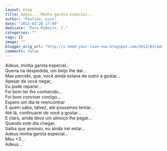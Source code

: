```yaml
---
layout: blog
title: Adeus... Minha garota especial...
author: "Paulino, Luís"
date: "2013-03-28 17:09"
dedicate: "Para Ribeiro, J."
categories: ""
tags: []
image: ""
blogger_orig_url: "http://i-need-your-love-now.blogspot.com/2013/03/adeus-minha-garota-especial.html"
comments: false
---
```


Adeus, minha garota especial...\
Queria na despedida, um beijo lhe dar...\
Mas percebi, que, você ainda estava de outro a gostar...\
Apesar de você negar,\
Eu pude reparar...\
Foi bom ter lhe conhecido...\
Foi bom conviver contigo...\
Espero um dia te reencontrar\
E quem sabe, talvez, até possamos tentar...\
Até lá, continuarei de você a gostar...\
E claro, ainda devo um almoço lhe pagar...\
Quando este dia chegar,\
Saiba que ansioso, eu ainda irei estar...\
Adeus minha garota especial...\
Meu <3...\
Adeus...
